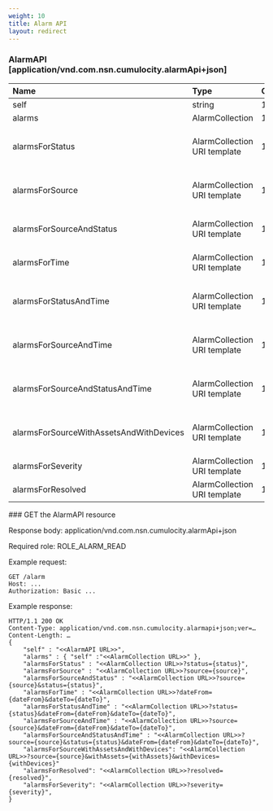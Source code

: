```yaml
---
weight: 10
title: Alarm API
layout: redirect
---
```


### AlarmAPI [application/vnd.com.nsn.cumulocity.alarmApi+json]

<table>
<colgroup>
<col style="width: 25%;">
<col style="width: 25%;">
<col style="width: 10%;">
<col style="width: 40%;">
</colgroup>
<thead>
<tr>
<th align="left">Name</th>
<th align="left">Type</th>
<th align="left">Occurs</th>
<th align="left">Description</th>
</tr>
</thead>
<tbody>
<tr>
<td align="left">self</td>
<td align="left">string</td>
<td align="left">1</td>
<td align="left">A URL linking to this resource.</td>
</tr>
<tr>
<td align="left">alarms</td>
<td align="left">AlarmCollection</td>
<td align="left">1</td>
<td align="left">Collection of all alarms.</td>
</tr>
<tr>
<td align="left">alarmsForStatus</td>
<td align="left">AlarmCollection URI template</td>
<td align="left">1</td>
<td align="left">Read-only collection of all alarms in a particular status (placeholder {status}, see “Alarm” resource below for permitted values).</td>
</tr>
<tr>
<td align="left">alarmsForSource</td>
<td align="left">AlarmCollection URI template</td>
<td align="left">1</td>
<td align="left">Read-only collection of all alarms for a particular source object (placeholder {source}, unique ID of an object in the inventory).</td>
</tr>
<tr>
<td align="left">alarmsForSourceAndStatus</td>
<td align="left">AlarmCollection URI template</td>
<td align="left">1</td>
<td align="left">Read-only collection of all alarms for a particular source object in a particular status (placeholder {source} and {status}).</td>
</tr>
<tr>
<td align="left">alarmsForTime</td>
<td align="left">AlarmCollection URI template</td>
<td align="left">1</td>
<td align="left">Read-only collection of all alarms for a particular time range (placeholder&nbsp;{dateFrom} and&nbsp;{dateTo}).</td>
</tr>
<tr>
<td align="left">alarmsForStatusAndTime</td>
<td align="left">AlarmCollection URI template</td>
<td align="left">1</td>
<td align="left">Read-only collection of all alarms for a particular status and time range (placeholder&nbsp;{status},&nbsp;{dateFrom} and&nbsp;{dateTo}).</td>
</tr>
<tr>
<td align="left">alarmsForSourceAndTime</td>
<td align="left">AlarmCollection URI template</td>
<td align="left">1</td>
<td align="left">Read-only collection of all alarms for a particular source and time range (placeholder&nbsp;{source},&nbsp;{dateFrom} and&nbsp;{dateTo};).</td>
</tr>
<tr>
<td align="left">alarmsForSourceAndStatusAndTime</td>
<td align="left">AlarmCollection URI template</td>
<td align="left">1</td>
<td align="left">Read-only collection of all alarms for a particular source, status and time range (placeholder&nbsp;{source},&nbsp;{status},&nbsp;{dateFrom} and&nbsp;{dateTo};).</td>
</tr>
<tr>
<td align="left">alarmsForSourceWithAssetsAndWithDevices</td>
<td align="left">AlarmCollection URI template</td>
<td align="left">1</td>
<td align="left">Read-only collection of all alarms for a particular source with its children (placeholder&nbsp;{source}, {withSourceAssets} and {withSourceDevices}).</td>
</tr>
<tr>
<td align="left">alarmsForSeverity</td>
<td align="left">AlarmCollection URI template</td>
<td align="left">1</td>
<td align="left">Read-only collection of all alarms for a particular severity (placeholder&nbsp;{severity}).</td>
</tr>
<tr>
<td align="left">alarmsForResolved</td>
<td align="left">AlarmCollection URI template</td>
<td align="left">1</td>
<td align="left">Read-only collection of all alarms which are resolved (placeholder&nbsp;{resolved}).</td>
</tr>
</tbody>
</table>
### GET the AlarmAPI resource

Response body: application/vnd.com.nsn.cumulocity.alarmApi+json

Required role: ROLE\_ALARM\_READ

Example request:

    GET /alarm
    Host: ...
    Authorization: Basic ...

Example response:

	HTTP/1.1 200 OK
	Content-Type: application/vnd.com.nsn.cumulocity.alarmapi+json;ver=…
	Content-Length: …
	{
		"self" : "<<AlarmAPI URL>>",
		"alarms" : { "self" :"<<AlarmCollection URL>>" },
		"alarmsForStatus" : "<<AlarmCollection URL>>?status={status}",
		"alarmsForSource" : "<<AlarmCollection URL>>?source={source}",
		"alarmsForSourceAndStatus" : "<<AlarmCollection URL>>?source={source}&status={status}",
		"alarmsForTime" : "<<AlarmCollection URL>>?dateFrom={dateFrom}&dateTo={dateTo}",
		"alarmsForStatusAndTime" : "<<AlarmCollection URL>>?status={status}&dateFrom={dateFrom}&dateTo={dateTo}",
		"alarmsForSourceAndTime" : "<<AlarmCollection URL>>?source={source}&dateFrom={dateFrom}&dateTo={dateTo}",
		"alarmsForSourceAndStatusAndTime" : "<<AlarmCollection URL>>?source={source}&status={status}&dateFrom={dateFrom}&dateTo={dateTo}",
		"alarmsForSourceWithAssetsAndWithDevices": "<<AlarmCollection URL>>?source={source}&withAssets={withAssets}&withDevices={withDevices}"
		"alarmsForResolved": "<<AlarmCollection URL>>?resolved={resolved}",
		"alarmsForSeverity": "<<AlarmCollection URL>>?severity={severity}",
	}
